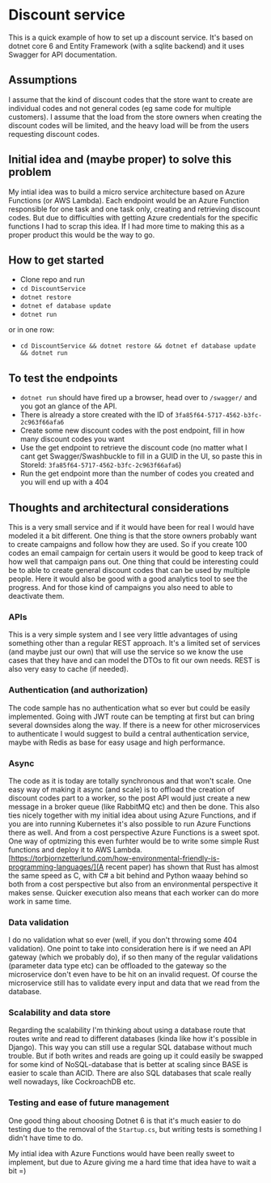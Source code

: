 # Discount service

This is a quick example of how to set up a discount service. It's based on dotnet core 6 and Entity Framework (with a sqlite backend) and it uses Swagger for API documentation.

## Assumptions

I assume that the kind of discount codes that the store want to create are individual codes and not general codes (eg same code for multiple customers).
I assume that the load from the store owners when creating the discount codes will be limited, and the heavy load will be from the users requesting discount codes.

## Initial idea and (maybe proper) to solve this problem

My intial idea was to build a micro service architecture based on Azure Functions (or AWS Lambda). Each endpoint would be an Azure Function responsible for one task and one task only, creating and retrieving discount codes. But due to difficulties with getting Azure credentials for the specific functions I had to scrap this idea. If I had more time to making this as a proper product this would be the way to go.

## How to get started

* Clone repo and run
* `cd DiscountService`
* `dotnet restore`
* `dotnet ef database update`
* `dotnet run`

or in one row:
* `cd DiscountService && dotnet restore && dotnet ef database update && dotnet run`

## To test the endpoints

* `dotnet run` should have fired up a browser, head over to `/swagger/` and you got an glance of the API.
* There is already a store created with the ID of `3fa85f64-5717-4562-b3fc-2c963f66afa6`
* Create some new discount codes with the post endpoint, fill in how many discount codes you want
* Use the get endpoint to retrieve the discount code (no matter what I cant get Swagger/Swashbuckle to fill in a GUID in the UI, so paste this in StoreId: `3fa85f64-5717-4562-b3fc-2c963f66afa6`)
* Run the get endpoint more than the number of codes you created and you will end up with a 404

## Thoughts and architectural considerations

This is a very small service and if it would have been for real I would have modeled it a bit different. One thing is that the store owners probably want to create campaigns and follow how they are used. So if you create 100 codes an email campaign for certain users it would be good to keep track of how well that campaign pans out.
One thing that could be interesting could be to able to create general discount codes that can be used by multiple people. Here it would also be good with a good analytics tool to see the progress. And for those kind of campaigns you also need to able to deactivate them.

### APIs

This is a very simple system and I see very little advantages of using something other than a regular REST approach. It's a limited set of services (and maybe just our own) that will use the service so we know the use cases that they have and can model the DTOs to fit our own needs. REST is also very easy to cache (if needed).

### Authentication (and authorization)

The code sample has no authentication what so ever but could be easily implemented. Going with JWT route can be tempting at first but can bring several downsides along the way. If there is a neew for other microservices to authenticate I would suggest to build a central authentication service, maybe with Redis as base for easy usage and high performance.

### Async

The code as it is today are totally synchronous and that won't scale. One easy way of making it async (and scale) is to offload the creation of discount codes part to a worker, so the post API would just create a new message in a broker queue (like RabbitMQ etc) and then be done. This also ties nicely together with my initial idea about using Azure Functions, and if you are into running Kubernetes it's also possible to run Azure Functions there as well. And from a cost perspective Azure Functions is a sweet spot.
One way of optmizing this even furhter would be to write some simple Rust functions and deploy it to AWS Lambda. [https://torbjornzetterlund.com/how-environmental-friendly-is-programming-languages/](A recent paper) has shown that Rust has almost the same speed as C, with C# a bit behind and Python waaay behind so both from a cost perspective but also from an environmental perspective it makes sense. Quicker execution also means that each worker can do more work in same time.

### Data validation

I do no validation what so ever (well, if you don't throwing some 404 validation). One point to take into consideration here is if we need an API gateway (which we probably do), if so then many of the regular validations (parameter data type etc) can be offloaded to the gateway so the microservice don't even have to be hit on an invalid request. Of course the microservice still has to validate every input and data that we read from the database.

### Scalability and data store

Regarding the scalability I'm thinking about using a database route that routes write and read to different databases (kinda like how it's possible in Django). This way you can still use a regular SQL database without much trouble. But if both writes and reads are going up it could easily be swapped for some kind of NoSQL-database that is better at scaling since BASE is easier to scale than ACID. There are also SQL databases that scale really well nowadays, like CockroachDB etc.

### Testing and ease of future management

One good thing about choosing Dotnet 6 is that it's much easier to do testing due to the removal of the `Startup.cs`, but writing tests is something I didn't have time to do.

My intial idea with Azure Functions would have been really sweet to implement, but due to Azure giving me a hard time that idea have to wait a bit =)

